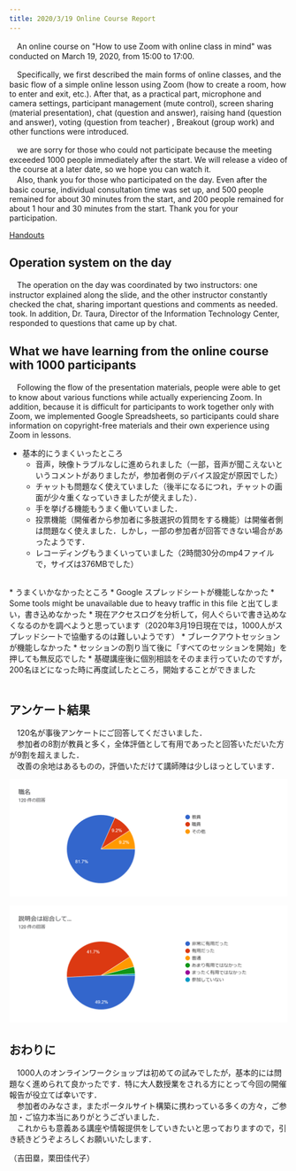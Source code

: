 ```yaml
---
title: 2020/3/19 Online Course Report
---
```


　An online course on  "How to use Zoom with online class in mind" was conducted on March 19, 2020, from 15:00 to 17:00. 
  
  
　Specifically, we first described the main forms of online classes, and the basic flow of a simple online lesson using Zoom (how to create a room, how to enter and exit, etc.). After that, as a practical part, microphone and camera settings, participant management (mute control), screen sharing (material presentation), chat (question and answer), raising hand (question and answer), voting (question from teacher) , Breakout (group work) and other functions were introduced.  
  
  
　we are sorry for those who could not participate because the meeting exceeded 1000 people immediately after the start. We will release a video of the course at a later date, so we hope you can watch it.  
　Also, thank you for those who participated on the day. Even after the basic course, individual consultation time was set up, and 500 people remained for about 30 minutes from the start, and 200 people remained for about 1 hour and 30 minutes from the start. Thank you for your participation. 
  
[Handouts](workshop_how_to_use_zoom.pdf)  
  
## Operation system on the day
　The operation on the day was coordinated by two instructors: one instructor explained along the slide, and the other instructor constantly checked the chat, sharing important questions and comments as needed. took. In addition, Dr. Taura, Director of the Information Technology Center, responded to questions that came up by chat.   
    
## What we have learning from the online course with 1000 participants
　Following the flow of the presentation materials, people were able to get to know about various functions while actually experiencing Zoom.
In addition, because it is difficult for participants to work together only with Zoom, we implemented Google Spreadsheets, so participants could share information on copyright-free materials and their own experience using Zoom in lessons. 

* 基本的にうまくいったところ
  * 音声，映像トラブルなしに進められました（一部，音声が聞こえないというコメントがありましたが，参加者側のデバイス設定が原因でした）  
  * チャットも問題なく使えていました（後半になるにつれ，チャットの画面が少々重くなっていきましたが使えました）．
  * 手を挙げる機能もうまく働いていました．  
  * 投票機能（開催者から参加者に多肢選択の質問をする機能）は開催者側は問題なく使えました．しかし，一部の参加者が回答できない場合があったようです．  
  * レコーディングもうまくいっていました（2時間30分のmp4ファイルで，サイズは376MBでした）  
<br>
* うまくいかなかったところ
  * Google スプレッドシートが機能しなかった
    * Some tools might be unavailable due to heavy traffic in this file と出てしまい，書き込めなかった
	* 現在アクセスログを分析して，何人ぐらいで書き込めなくなるのかを調べようと思っています（2020年3月19日現在では，1000人がスプレッドシートで協働するのは難しいようです）  
  * ブレークアウトセッションが機能しなかった
    * セッションの割り当て後に「すべてのセッションを開始」を押しても無反応でした
    * 基礎講座後に個別相談をそのまま行っていたのですが，200名ほどになった時に再度試したところ，開始することができました
<br>
<br>
    
## アンケート結果
　120名が事後アンケートにご回答してくださいました．  
　参加者の8割が教員と多く，全体評価として有用であったと回答いただいた方が9割を超えました．  
　改善の余地はあるものの，評価いただけて講師陣は少しほっとしています．  

![アンケート結果（参加者の属性）](img/survey_role.png)  

![アンケート結果（全体評価）](img/survey_evaluation.png)  

    
## おわりに
　1000人のオンラインワークショップは初めての試みでしたが，基本的には問題なく進められて良かったです．特に大人数授業をされる方にとって今回の開催報告が役立てば幸いです．  
　参加者のみなさま，またポータルサイト構築に携わっている多くの方々，ご参加・ご協力本当にありがとうございました．  
　これからも意義ある講座や情報提供をしていきたいと思っておりますので，引き続きどうぞよろしくお願いいたします．  

（吉田塁，栗田佳代子）